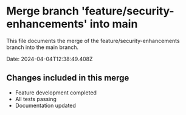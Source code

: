 # Merge branch 'feature/security-enhancements' into main

This file documents the merge of the feature/security-enhancements branch into the main branch.

Date: 2024-04-04T12:38:49.408Z

## Changes included in this merge

- Feature development completed
- All tests passing
- Documentation updated